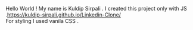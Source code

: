 Hello World ! My name is Kuldip Sirpali . I created this project only with JS .https://kuldip-sirpali.github.io/Linkedin-Clone/<br>
For styling I used vanila CSS . 
